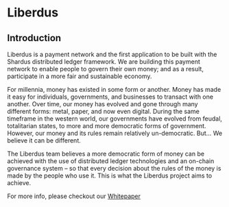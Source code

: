 # Liberdus

## Introduction 

Liberdus is a payment network and the first application to be built with the Shardus distributed ledger framework. We are building this payment network to enable people to govern their own money; and as a result, participate in a more fair and sustainable economy.

For millennia, money has existed in some form or another. Money has made it easy for individuals, governments, and businesses to transact with one another. Over time, our money has evolved and gone through many different forms: metal, paper, and now even digital. During the same timeframe in the western world, our governments have evolved from feudal, totalitarian states, to more and more democratic forms of government. However, our money and its rules remain relatively un-democratic. But… We believe it can be different. 

The Liberdus team believes a more democratic form of money can be achieved with the use of distributed ledger technologies and an on-chain governance system – so that every decision about the rules of the money is made by the people who use it. This is what the Liberdus project aims to achieve.

For more info, please checkout our [Whitepaper](https://liberdus.com/Liberdus-Whitepaper-19.10.19.pdf)